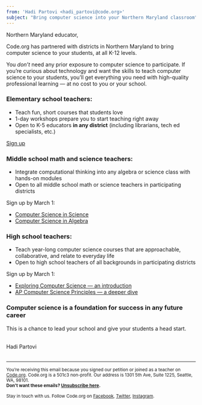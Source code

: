 ```yaml
---
from: 'Hadi Partovi <hadi_partovi@code.org>'
subject: "Bring computer science into your Northern Maryland classroom"
---
```


Northern Maryland educator,

Code.org has partnered with districts in Northern Maryland to bring computer science to your students, at all K-12 levels.

You *don’t* need any prior exposure to computer science to participate. If you’re curious about technology and want the skills to teach computer science to your students, you’ll get everything you need with high-quality professional learning — at no cost to you or your school. 

### Elementary school teachers: 

- Teach fun, short courses that students love
- 1-day workshops prepare you to start teaching right away
- Open to K-5 educators **in any district** (including librarians, tech ed specialists, etc.)

[Sign up](https://code.org/k5)

### Middle school math and science teachers:

- Integrate computational thinking into any algebra or science class with hands-on modules
- Open to all middle school math or science teachers in participating districts

Sign up by March 1:

- [Computer Science in Science](https://code.org/educate/professional-learning/cs-in-science)
- [Computer Science in Algebra](https://code.org/educate/professional-learning/cs-in-algebra)


### High school teachers:

- Teach year-long computer science courses that are approachable, collaborative, and relate to everyday life
- Open to high school teachers of all backgrounds in participating districts

Sign up by March 1:

- [Exploring Computer Science — an introduction](https://code.org/educate/professional-learning/exploring-cs)
- [AP Computer Science Principles — a deeper dive](https://code.org/educate/professional-learning/cs-principles)

### Computer science is a foundation for success in any future career

This is a chance to lead your school and give your students a head start. 



<br/>
Hadi Partovi

<br />
<br />

<hr>

<small>You’re receiving this email because you signed our petition or joined as a teacher on <a href="https://code.org/">Code.org</a>. Code.org is a 501c3 non-profit. Our address is 1301 5th Ave, Suite 1225, Seattle, WA, 98101.</small> <br />
<small><strong>Don't want these emails? <a href="<%= unsubscribe_link %>">Unsubscribe here</a>.</strong></small></p>
<p><small>Stay in touch with us. Follow Code.org on
<a href="https://www.facebook.com/Code.org">Facebook</a>, <a href="https://twitter.com/codeorg">Twitter</a>, <a href="https://instagram.com/codeorg">Instagram</a>.
</small></p>

[](<%= tracking_pixel %>)
